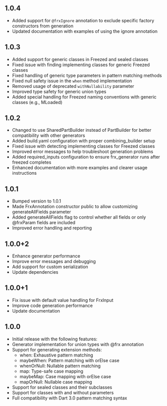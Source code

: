 ## 1.0.4

- Added support for `@frxIgnore` annotation to exclude specific factory constructors from generation
- Updated documentation with examples of using the ignore annotation

## 1.0.3

- Added support for generic classes in Freezed and sealed classes
- Fixed issue with finding implementing classes for generic Freezed classes
- Fixed handling of generic type parameters in pattern matching methods
- Fixed null safety issue in the `when` method implementation
- Removed usage of deprecated `withNullability` parameter
- Improved type safety for generic union types
- Added special handling for Freezed naming conventions with generic classes (e.g., MLoaded<T>)

## 1.0.2

- Changed to use SharedPartBuilder instead of PartBuilder for better compatibility with other generators
- Added build.yaml configuration with proper combining_builder setup
- Fixed issue with detecting implementing classes for Freezed classes
- Improved error messages to help troubleshoot generation problems
- Added required_inputs configuration to ensure frx_generator runs after freezed completes
- Enhanced documentation with more examples and clearer usage instructions

## 1.0.1

- Bumped version to 1.0.1
- Made FrxAnnotation constructor public to allow customizing generateAllFields parameter
- Added generateAllFields flag to control whether all fields or only @frxParam fields are included
- Improved error handling and reporting

## 1.0.0+2

* Enhance generator performance
* Improve error messages and debugging
* Add support for custom serialization
* Update dependencies

## 1.0.0+1

* Fix issue with default value handling for FrxInput
* Improve code generation performance
* Update documentation

## 1.0.0

* Initial release with the following features:
* Generator implementation for union types with @frx annotation
* Support for generating extension methods:
  - when: Exhaustive pattern matching
  - maybeWhen: Pattern matching with orElse case
  - whenOrNull: Nullable pattern matching
  - map: Type-safe case mapping
  - maybeMap: Case mapping with orElse case
  - mapOrNull: Nullable case mapping
* Support for sealed classes and their subclasses
* Support for classes with and without parameters
* Full compatibility with Dart 3.0 pattern matching syntax
